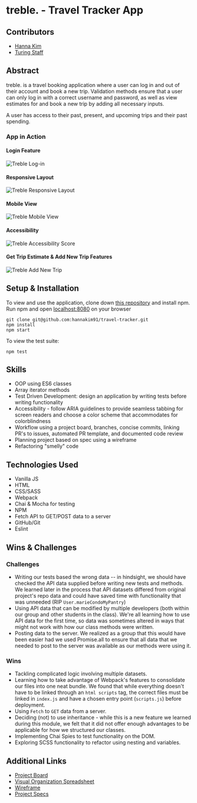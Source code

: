 # treble. - Travel Tracker App

## Contributors
- [Hanna Kim](https://github.com/hannakim91)
- [Turing Staff](https://github.com/turingschool-examples/webpack-starter-kit/tree/main/src)

## Abstract
treble. is a travel booking application where a user can log in and out of their account and book a new trip. Validation methods ensure that a user can only log in with a correct username and password, as well as view estimates for and book a new trip by adding all necessary inputs. 

A user has access to their past, present, and upcoming trips and their past spending.

### App in Action
#### Login Feature
![Treble Log-in](https://media.giphy.com/media/nQpR7oxlCUZRBhUm2H/giphy.gif)

#### Responsive Layout
![Treble Responsive Layout](https://media.giphy.com/media/gEWaWnJnOEMgxjo7yi/giphy.gif)

#### Mobile View

![Treble Mobile View](https://i.imgur.com/ATx8qML.png)

#### Accessibility

![Treble Accessibility Score](https://i.imgur.com/6r2u2pm.png)
#### Get Trip Estimate & Add New Trip Features

![Treble Add New Trip](https://media.giphy.com/media/2yLeR3FbedVa9G1eYC/giphy.gif)

## Setup & Installation
To view and use the application, clone down [this repository](git@github.com:hannakim91/travel-tracker.git) and install npm. Run npm  and open [localhost:8080](localhost:8080) on your browser
```
git clone git@github.com:hannakim91/travel-tracker.git
npm install
npm start
```
To view the test suite:
```
npm test
```
## Skills
- OOP using ES6 classes
- Array iterator methods
- Test Driven Development: design an application by writing tests before writing functionality
- Accessibility - follow ARIA guidelines to provide seamless tabbing for screen readers and choose a color scheme that accommodates for colorblindness
- Workflow using a project board, branches, concise commits, linking PR's to issues, automated PR template, and documented code review
- Planning project based on spec using a wireframe
- Refactoring "smelly" code

## Technologies Used
- Vanilla JS
- HTML
- CSS/SASS
- Webpack
- Chai & Mocha for testing
- NPM
- Fetch API to GET/POST data to a server
- GitHub/Git
- Eslint

## Wins & Challenges

### Challenges
- Writing our tests based the wrong data -- in hindsight, we should have checked the API data supplied before writing new tests and methods. We learned later in the process that API datasets differed from original project's repo data and could have saved time with functionality that was unneeded (RIP `User.marieCondoMyPantry`)
- Using API data that can be modified by multiple developers (both within our group and other students in the class). We're all learning how to use API data for the first time, so data was sometimes altered in ways that might not work with how our class methods were written.
- Posting data to the server. We realized as a group that this would have been easier had we used Promise.all to ensure that all data that we needed to post to the server was available as our methods were using it.

### Wins
- Tackling complicated logic involving multiple datasets.
- Learning how to take advantage of Webpack's features to consolidate our files into one neat bundle. We found that while everything doesn't have to be linked through an `html scripts` tag, the correct files must be linked in `index.js` and have a chosen entry point (`scripts.js`) before deployment.
- Using `Fetch` to `GET` data from a server.
- Deciding (not) to use inheritance - while this is a new feature we learned during this module, we felt that it did not offer enough advantages to be applicable for how we structured our classes.
- Implementing Chai Spies to test functionality on the DOM.
- Exploring SCSS functionality to refactor using nesting and variables.

## Additional Links
- [Project Board](https://github.com/hannakim91/travel-tracker)
- [Visual Organization Spreadsheet](https://docs.google.com/spreadsheets/d/1MZ8Qy4vjl9vj-Ih6goFJY9nMPFK7qgZC0VGfVzbGEjk/edit#gid=0)
- [Wireframe](https://projects.invisionapp.com/freehand/document/SlQAYHbTR)
- [Project Specs](https://frontend.turing.io/projects/travel-tracker.html)